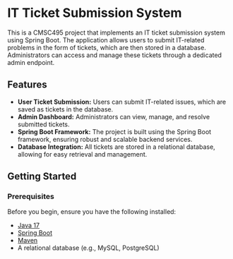 # IT Ticket Submission System

This is a CMSC495 project that implements an IT ticket submission system using Spring Boot. The application allows users to submit IT-related problems in the form of tickets, which are then stored in a database. Administrators can access and manage these tickets through a dedicated admin endpoint.

## Features

- **User Ticket Submission:** Users can submit IT-related issues, which are saved as tickets in the database.
- **Admin Dashboard:** Administrators can view, manage, and resolve submitted tickets.
- **Spring Boot Framework:** The project is built using the Spring Boot framework, ensuring robust and scalable backend services.
- **Database Integration:** All tickets are stored in a relational database, allowing for easy retrieval and management.

## Getting Started

### Prerequisites

Before you begin, ensure you have the following installed:

- [Java 17](https://www.oracle.com/java/technologies/javase-jdk17-downloads.html)
- [Spring Boot](https://spring.io/projects/spring-boot)
- [Maven](https://maven.apache.org/install.html)
- A relational database (e.g., MySQL, PostgreSQL)
